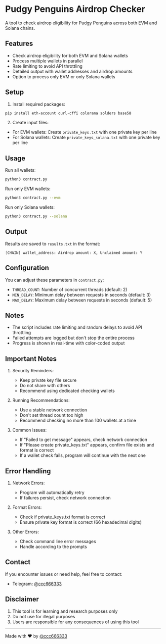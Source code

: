 # Pudgy Penguins Airdrop Checker

A tool to check airdrop eligibility for Pudgy Penguins across both EVM and Solana chains.

## Features

- Check airdrop eligibility for both EVM and Solana wallets
- Process multiple wallets in parallel
- Rate limiting to avoid API throttling
- Detailed output with wallet addresses and airdrop amounts
- Option to process only EVM or only Solana wallets

## Setup

1. Install required packages:
```bash
pip install eth-account curl-cffi colorama solders base58
```

2. Create input files:
- For EVM wallets: Create `private_keys.txt` with one private key per line
- For Solana wallets: Create `private_keys_solana.txt` with one private key per line

## Usage

Run all wallets:
```bash
python3 contract.py
```

Run only EVM wallets:
```bash
python3 contract.py --evm
```

Run only Solana wallets:
```bash
python3 contract.py --solana
```

## Output

Results are saved to `results.txt` in the format:
```
[CHAIN] wallet_address: Airdrop amount: X, Unclaimed amount: Y
```

## Configuration

You can adjust these parameters in `contract.py`:
- `THREAD_COUNT`: Number of concurrent threads (default: 2)
- `MIN_DELAY`: Minimum delay between requests in seconds (default: 3)
- `MAX_DELAY`: Maximum delay between requests in seconds (default: 5)

## Notes

- The script includes rate limiting and random delays to avoid API throttling
- Failed attempts are logged but don't stop the entire process
- Progress is shown in real-time with color-coded output

## Important Notes

1. Security Reminders:
   - Keep private key file secure
   - Do not share with others
   - Recommend using dedicated checking wallets

2. Running Recommendations:
   - Use a stable network connection
   - Don't set thread count too high
   - Recommend checking no more than 100 wallets at a time

3. Common Issues:
   - If "Failed to get message" appears, check network connection
   - If "Please create private_keys.txt" appears, confirm file exists and format is correct
   - If a wallet check fails, program will continue with the next one

## Error Handling

1. Network Errors:
   - Program will automatically retry
   - If failures persist, check network connection

2. Format Errors:
   - Check if private_keys.txt format is correct
   - Ensure private key format is correct (66 hexadecimal digits)

3. Other Errors:
   - Check command line error messages
   - Handle according to the prompts

## Contact

If you encounter issues or need help, feel free to contact:
- Telegram: [@ccc666333](https://t.me/ccc666333)

## Disclaimer

1. This tool is for learning and research purposes only
2. Do not use for illegal purposes
3. Users are responsible for any consequences of using this tool

---
Made with ❤️ by [@ccc666333](https://t.me/ccc666333)